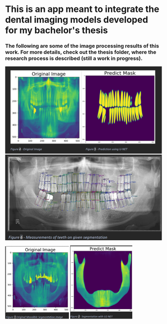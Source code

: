 # This is an app meant to integrate the dental imaging models developed for my bachelor's thesis

### The following are some of the image processing results of this work. For more details, check out the thesis folder, where the research process is described (still a work in progress).

![Tooth Segmentation](./assets/ToothSeg.png)
![Tooth Measurement](./assets/TeethMeasurements.png)

<p float="left">
<img src="./assets/OriginalForMandibleSeg.png" alt="Mandible Segmentation" width="205"/>
    <img src="./assets/MandibleSeg.png" alt="Mandible Segmentation" width="200"/>
    
</p>
